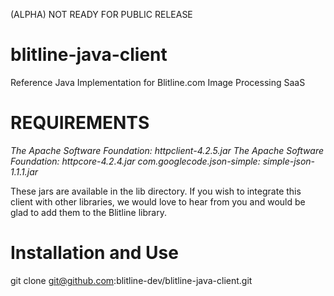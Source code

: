 (ALPHA) NOT READY FOR PUBLIC RELEASE

blitline-java-client
====================

Reference Java Implementation for Blitline.com Image Processing SaaS


REQUIREMENTS
============
*The Apache Software Foundation: httpclient-4.2.5.jar*
*The Apache Software Foundation: httpcore-4.2.4.jar*
*com.googlecode.json-simple: simple-json-1.1.1.jar*

These jars are available in the lib directory. If you wish
to integrate this client with other libraries, we would love
to hear from you and would be glad to add them to the 
Blitline library.


Installation and Use
====================
git clone git@github.com:blitline-dev/blitline-java-client.git




